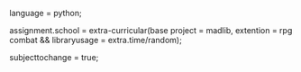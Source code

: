 language = python;

assignment.school = extra-curricular(base project = madlib, extention = rpg combat && libraryusage = extra.time/random);

subjecttochange = true;
